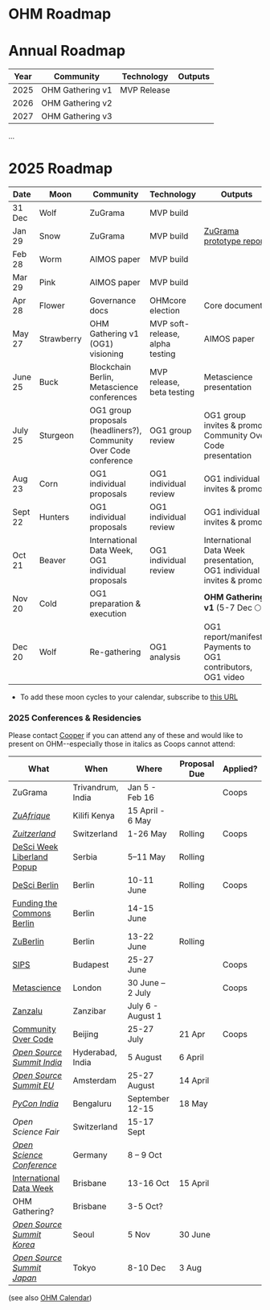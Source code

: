 # OHM Roadmap

# Annual Roadmap
| Year |  Community | Technology | Outputs |
| --- | --- | --- | --- |
| 2025 | OHM Gathering v1 | MVP Release |
| 2026 | OHM Gathering v2 | 
| 2027 | OHM Gathering v3 |
...

# 2025 Roadmap
| Date | Moon | Community | Technology | Outputs |
| --- | --- | --- | --- | --- |
| 31 Dec | Wolf |  ZuGrama | MVP build |  |
| Jan 29 | Snow | ZuGrama | MVP build | [ZuGrama prototype report](https://docs.google.com/document/d/180Ryn-3AFCjEpK1_Wg0SpW7wN-tk7kJab19k0F1m0i4/edit?usp=sharing) | 
| Feb 28 | Worm | AIMOS paper | MVP build |  |  
| Mar 29 | Pink | AIMOS paper | MVP build |  |  
| Apr 28 | Flower | Governance docs | OHMcore election | Core documents |
| May 27 | Strawberry | OHM Gathering v1 (OG1) visioning | MVP soft-release, alpha testing | AIMOS paper |  | 
| June 25 | Buck | Blockchain Berlin, Metascience conferences | MVP release, beta testing | Metascience presentation |
| July 25 | Sturgeon | OG1 group proposals (headliners?), Community Over Code conference | OG1 group review | OG1 group invites & promo, Community Over Code presentation | 
| Aug 23 | Corn | OG1 individual proposals | OG1 individual review | OG1 individual invites & promo  | 
| Sept 22 | Hunters | OG1 individual proposals | OG1 individual review | OG1 individual invites & promo  | 
| Oct 21 | Beaver | International Data Week, OG1 individual proposals | OG1 individual review | International Data Week presentation, OG1 individual invites & promo | 
| Nov 20 | Cold | OG1 preparation & execution |  | **OHM Gathering v1** (5-7 Dec 🌕) | 
| Dec 20 | Wolf | Re-gathering | OG1 analysis | OG1 report/manifesto, Payments to OG1 contributors, OG1 video | 

* To add these moon cycles to your calendar, subscribe to [this URL](https://mooncal.ch/mooncal.ics?created=41234647928&lang=en&phases[full]=true&phases[new]=true&phases[quarter]=false&phases[daily]=false&style=withDescription&events[lunareclipse]=true&events[solareclipse]=true&events[moonlanding]=false&before=P6M&after=P2Y&zone=Australia/Brisbane)


### 2025 Conferences & Residencies
Please contact [Cooper](mailto:cooper@openheartmind.org) if you can attend any of these and would like to present on OHM--especially those in italics as Coops cannot attend:

| What    | When | Where | Proposal Due | Applied? |
| --- | --- | --- | --- | --- |
| ZuGrama | Trivandrum, India | Jan 5 - Feb 16 |  | Coops |
| *[ZuAfrique](https://zuafrique.onrender.com/)* | Kilifi Kenya | 15 April - 6 May |  |
| *[Zuitzerland](https://zuitzerland.ch/)* | Switzerland | 1-26 May | Rolling | Coops |
| [DeSci Week Liberland Popup](https://liberland.org/news/633-liberland-desci-despace-popup-city-a-month-long-exploration-of-innovation-and-freedom) | Serbia | 5–11 May | Rolling | |
| [DeSci Berlin](https://www.desci.berlin/) | Berlin | 10-11 June | Rolling | Coops |
| [Funding the Commons Berlin](https://www.fundingthecommons.io/) | Berlin |  14-15 June |  
| [ZuBerlin](https://zuberlin.city/) | Berlin | 13-22 June | Rolling |
| [SIPS](https://www.improvingpsych.org/SIPS2025/) | Budapest | 25-27 June  |  | Coops |
| [Metascience](https://metascience.info/) | London | 30 June – 2 July | | Coops |
| [Zanzalu](https://lu.ma/1kzrdu3s) | Zanzibar | July 6 - August 1 | 
| [Community Over Code](https://sessionize.com/communityovercode-asia-2025/) | Beijing | 25-27 July | 21 Apr | Coops |
| *[Open Source Summit India](https://events.linuxfoundation.org/open-source-summit-india/)* | Hyderabad, India | 5 August | 6 April | 
| *[Open Source Summit EU](https://events.linuxfoundation.org/open-source-summit-europe/program/cfp/)* | Amsterdam | 25-27 August | 14 April | 
| *[PyCon India](https://in.pycon.org/2025/cfp/)* | Bengaluru | September 12-15 | 18 May | 
| *Open Science Fair* | Switzerland | 15-17 Sept | 
| *[Open Science Conference](https://www.open-science-conference.eu/)* | Germany | 8 – 9 Oct | 
| [International Data Week](https://idw2025.org/) | Brisbane | 13-16 Oct | 15 April | 
| OHM Gathering? | Brisbane | 3-5 Oct? | 
| *[Open Source Summit Korea](https://events.linuxfoundation.org/open-source-summit-india/)* | Seoul | 5 Nov | 30 June |  
| *[Open Source Summit Japan](https://events.linuxfoundation.org/open-source-summit-japan/)* | Tokyo | 8-10 Dec | 3 Aug |  

(see also [OHM Calendar](https://calendar.google.com/calendar/u/0?cid=b3BlbmhlYXJ0bWluZC5vcmdAZ21haWwuY29t))
